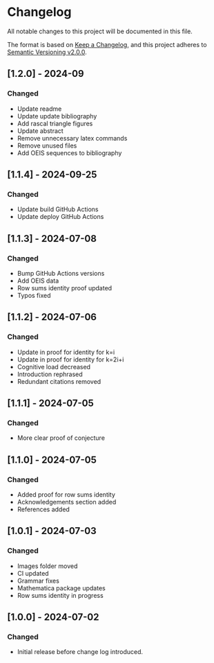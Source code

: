 ﻿# Changelog

All notable changes to this project will be documented in this file.

The format is based on [Keep a Changelog](https://keepachangelog.com/en/1.0.0/),
and this project adheres to [Semantic Versioning v2.0.0](https://semver.org/spec/v2.0.0.html).

## [1.2.0] - 2024-09

### Changed

- Update readme
- Update update bibliography
- Add rascal triangle figures
- Update abstract
- Remove unnecessary latex commands
- Remove unused files
- Add OEIS sequences to bibliography

## [1.1.4] - 2024-09-25

### Changed

- Update build GitHub Actions
- Update deploy GitHub Actions

## [1.1.3] - 2024-07-08

### Changed

- Bump GitHub Actions versions
- Add OEIS data
- Row sums identity proof updated
- Typos fixed

## [1.1.2] - 2024-07-06

### Changed

- Update in proof for identity for k=i
- Update in proof for identity for k=2i+i
- Cognitive load decreased
- Introduction rephrased
- Redundant citations removed

## [1.1.1] - 2024-07-05

### Changed

- More clear proof of conjecture

## [1.1.0] - 2024-07-05

### Changed

- Added proof for row sums identity
- Acknowledgements section added
- References added

## [1.0.1] - 2024-07-03

### Changed

- Images folder moved
- CI updated
- Grammar fixes
- Mathematica package updates
- Row sums identity in progress

## [1.0.0] - 2024-07-02

### Changed

- Initial release before change log introduced.
